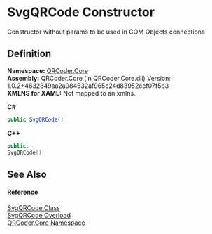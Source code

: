 # SvgQRCode Constructor


Constructor without params to be used in COM Objects connections



## Definition
**Namespace:** <a href="N_QRCoder_Core.md">QRCoder.Core</a>  
**Assembly:** QRCoder.Core (in QRCoder.Core.dll) Version: 1.0.2+4632349aa2a984532af965c24d83952cef07f5b3  
**XMLNS for XAML:** Not mapped to an xmlns.

**C#**
``` C#
public SvgQRCode()
```
**C++**
``` C++
public:
SvgQRCode()
```



## See Also


#### Reference
<a href="T_QRCoder_Core_SvgQRCode.md">SvgQRCode Class</a>  
<a href="Overload_QRCoder_Core_SvgQRCode__ctor.md">SvgQRCode Overload</a>  
<a href="N_QRCoder_Core.md">QRCoder.Core Namespace</a>  
